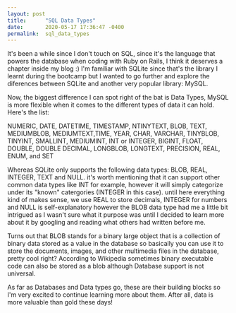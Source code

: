 ```yaml
---
layout: post
title:      "SQL Data Types"
date:       2020-05-17 17:36:47 -0400
permalink:  sql_data_types
---
```



It's been a while since I don't touch on SQL, since it's the language that powers the database when coding with Ruby on Rails, I think it deserves a chapter inside my blog :) I'm familiar with SQLite since that's the library I learnt during the bootcamp but I wanted to go further and explore the diferences between SQLite and another very popular library: MySQL.

Now, the biggest difference I can spot right of the bat is Data Types, MySQL is more flexible when it comes to the different types of data it can hold. Here's the list: 

NUMERIC, DATE, DATETIME, TIMESTAMP, NTINYTEXT, BLOB, TEXT, MEDIUMBLOB, MEDIUMTEXT,TIME, YEAR, CHAR, VARCHAR, TINYBLOB, TINYINT, SMALLINT, MEDIUMINT, INT or INTEGER, BIGINT, FLOAT, DOUBLE, DOUBLE DECIMAL, LONGBLOB, LONGTEXT, PRECISION, REAL, ENUM, and SET

Whereas SQLite only supports the following data types: BLOB, REAL, INTEGER, TEXT and NULL. it's worth mentioning that it can support other common data types like INT for example, however it will simply categorize under its "known" catergories (INTEGER in this case). until here everything kind of makes sense, we use REAL to store decimals, INTEGER for numbers and NULL is self-explanatory however the BLOB data type had me a little bit intrigued as I wasn't sure what it purpose was until I decided to learn more about it by googling and reading what others had written before me.

Turns out that BLOB stands for a binary large object that is a collection of binary data stored as a value in the database so basically you can use it  to store the documents, images, and other multimedia files in the database, pretty cool right? According to Wikipedia sometimes binary executable code can also be stored as a blob although Database support is not universal.

As far as Databases and Data types go, these are their building blocks so I'm very excited to continue learning more about them. After all, data is more valuable than gold these days!



